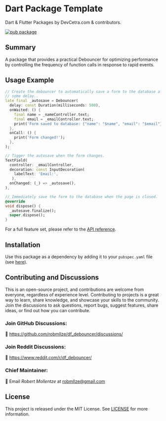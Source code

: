 # Dart Package Template

Dart & Flutter Packages by DevCetra.com & contributors.

[![pub package](https://img.shields.io/pub/v/df_debouncer.svg)](https://pub.dev/packages/df_debouncer)

## Summary

A package that provides a practical Debouncer for optimizing performance by controlling the frequency of function calls in response to rapid events.

## Usage Example

```dart
// Create the debouncer to automatically save a form to the database after
// some delay..
late final _autosave = Debouncer(
  delay: const Duration(milliseconds: 500),
  onWaited: () {
    final name = _nameController.text;
    final email = _emailController.text;
    print('Form saved to database: {"name": "$name", "email": "$email"}');
  },
  onCall: () {
    print('Form changed!');
  },
);

// Tigger the autosave when the form changes.
TextField(
  controller: _emailController,
  decoration: const InputDecoration(
    labelText: 'Email:',
   ),
  onChanged: (_) => _autosave(),
),

// Immediately save the form to the database when the page is closed.
@override
void dispose() {
  _autosave.finalize();
  super.dispose();
}
```

For a full feature set, please refer to the [API reference](https://pub.dev/documentation/df_debouncer/).

## Installation

Use this package as a dependency by adding it to your `pubspec.yaml` file (see [here](https://pub.dev/packages/df_debouncer/install)).

## Contributing and Discussions

This is an open-source project, and contributions are welcome from everyone, regardless of experience level. Contributing to projects is a great way to learn, share knowledge, and showcase your skills to the community. Join the discussions to ask questions, report bugs, suggest features, share ideas, or find out how you can contribute.

### Join GitHub Discussions:

💬 https://github.com/robmllze/df_debouncer/discussions/

### Join Reddit Discussions:

💬 https://www.reddit.com/r/df_debouncer/

### Chief Maintainer:

📧 Email _Robert Mollentze_ at robmllze@gmail.com

## License

This project is released under the MIT License. See [LICENSE](https://raw.githubusercontent.com/robmllze/df_debouncer/main/LICENSE) for more information.
